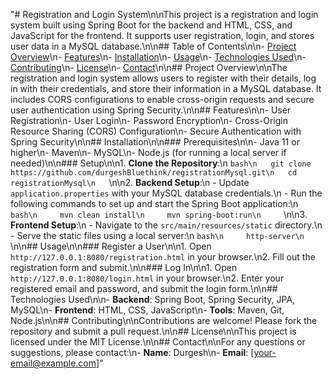 "# Registration and Login System\n\nThis project is a registration and login system built using Spring Boot for the backend and HTML, CSS, and JavaScript for the frontend. It supports user registration, login, and stores user data in a MySQL database.\n\n## Table of Contents\n\n- [Project Overview](#project-overview)\n- [Features](#features)\n- [Installation](#installation)\n- [Usage](#usage)\n- [Technologies Used](#technologies-used)\n- [Contributing](#contributing)\n- [License](#license)\n- [Contact](#contact)\n\n## Project Overview\n\nThe registration and login system allows users to register with their details, log in with their credentials, and store their information in a MySQL database. It includes CORS configurations to enable cross-origin requests and secure user authentication using Spring Security.\n\n## Features\n\n- User Registration\n- User Login\n- Password Encryption\n- Cross-Origin Resource Sharing (CORS) Configuration\n- Secure Authentication with Spring Security\n\n## Installation\n\n### Prerequisites\n\n- Java 11 or higher\n- Maven\n- MySQL\n- Node.js (for running a local server if needed)\n\n### Setup\n\n1. **Clone the Repository**:\n   ```bash\n   git clone https://github.com/durgeshBluethink/registrationMysql.git\n   cd registrationMysql\n   ```\n\n2. **Backend Setup**:\n   - Update `application.properties` with your MySQL database credentials.\n   - Run the following commands to set up and start the Spring Boot application:\n     ```bash\n     mvn clean install\n     mvn spring-boot:run\n     ```\n\n3. **Frontend Setup**:\n   - Navigate to the `src/main/resources/static` directory.\n   - Serve the static files using a local server:\n     ```bash\n     http-server\n     ```\n\n## Usage\n\n### Register a User\n\n1. Open `http://127.0.0.1:8080/registration.html` in your browser.\n2. Fill out the registration form and submit.\n\n### Log In\n\n1. Open `http://127.0.0.1:8080/login.html` in your browser.\n2. Enter your registered email and password, and submit the login form.\n\n## Technologies Used\n\n- **Backend**: Spring Boot, Spring Security, JPA, MySQL\n- **Frontend**: HTML, CSS, JavaScript\n- **Tools**: Maven, Git, Node.js\n\n## Contributing\n\nContributions are welcome! Please fork the repository and submit a pull request.\n\n## License\n\nThis project is licensed under the MIT License.\n\n## Contact\n\nFor any questions or suggestions, please contact:\n- **Name**: Durgesh\n- **Email**: [your-email@example.com]" 
